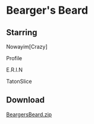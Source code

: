# Bearger's Beard

## Starring

Nowayim[Crazy]

Profile

E.R.I.N

TatonSlice

## Download

[BeargersBeard.zip](BeargersBeard.zip)
